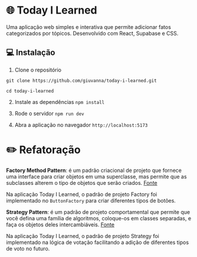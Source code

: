 # 🌐 Today I Learned 

Uma aplicação web simples e interativa que permite adicionar fatos categorizados por tópicos. Desenvolvido com React, Supabase e CSS.

## 💻 Instalação
1. Clone o repositório
   
`git clone https://github.com/giuvanna/today-i-learned.git`

`cd today-i-learned`

2. Instale as dependências
`npm install`

3. Rode o servidor
`npm run dev`

4. Abra a aplicação no navegador
 `http://localhost:5173`

# ✏️ Refatoração 
**Factory Method Pattern**: é um padrão criacional de projeto que fornece uma interface para criar objetos em uma superclasse, mas permite que as subclasses alterem o tipo de objetos que serão criados. [Fonte](https://refactoring.guru/design-patterns/factory-method)

Na aplicação Today I Learned, o padrão de projeto Factory foi implementado no `ButtonFactory` para criar diferentes tipos de botões.

**Strategy Pattern**: é um padrão de projeto comportamental que permite que você defina uma família de algoritmos, coloque-os em classes separadas, e faça os objetos deles intercambiáveis. [Fonte](https://refactoring.guru/pt-br/design-patterns/strategy)

Na aplicação Today I Learned, o padrão de projeto Strategy foi implementado na lógica de votação facilitando a adição de diferentes tipos de voto no futuro.
